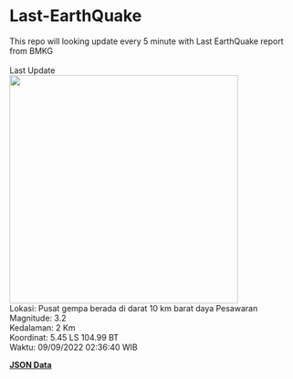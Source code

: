 # Last-EarthQuake
This repo will looking update every 5 minute with Last EarthQuake report from BMKG
<br>
<br>
Last Update
<br>
<img src="https://ews.bmkg.go.id/TEWS/data/20220909023640.mmi.jpg" width="400"/>
<br>
Lokasi: Pusat gempa berada di darat 10 km barat daya Pesawaran <br>
Magnitude: 3.2 <br>
Kedalaman: 2 Km <br>
Koordinat: 5.45 LS 104.99 BT <br>
Waktu: 09/09/2022 02:36:40 WIB <br>

<a href="./data/data.json">**JSON Data**</a>

